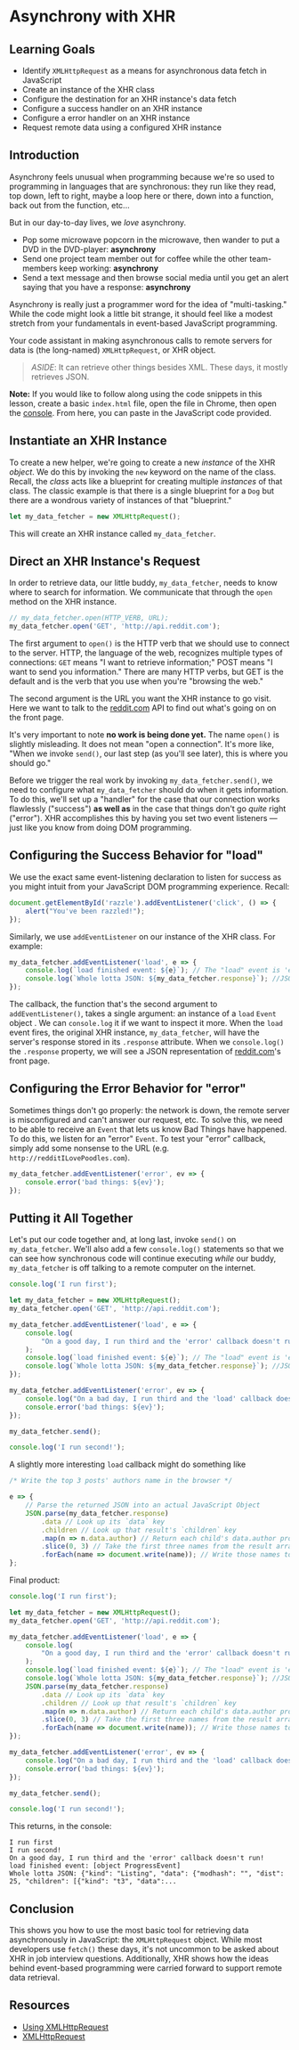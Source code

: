 # Asynchrony with XHR

## Learning Goals

- Identify `XMLHttpRequest` as a means for asynchronous data fetch in JavaScript
- Create an instance of the XHR class
- Configure the destination for an XHR instance's data fetch
- Configure a success handler on an XHR instance
- Configure a error handler on an XHR instance
- Request remote data using a configured XHR instance

## Introduction

Asynchrony feels unusual when programming because we're so used to programming
in languages that are synchronous: they run like they read, top down, left to
right, maybe a loop here or there, down into a function, back out from the
function, etc...

But in our day-to-day lives, we _love_ asynchrony.

- Pop some microwave popcorn in the microwave, then wander to put a DVD in the
  DVD-player: **asynchrony**
- Send one project team member out for coffee while the other team-members keep
  working: **asynchrony**
- Send a text message and then browse social media until you get an alert saying
  that you have a response: **asynchrony**

Asynchrony is really just a programmer word for the idea of "multi-tasking."
While the code might look a little bit strange, it should feel like a modest
stretch from your fundamentals in event-based JavaScript programming.

Your code assistant in making asynchronous calls to remote servers for data is
(the long-named) `XMLHttpRequest`, or XHR object.

> _ASIDE_: It can retrieve other things besides XML. These days, it mostly
> retrieves JSON.

**Note:** If you would like to follow along using the code snippets in this lesson, create a basic `index.html` file, open the file in Chrome, then open the [console][]. From here, you can paste in the JavaScript code provided.

## Instantiate an XHR Instance

To create a new helper, we're going to create a new _instance_ of the XHR
_object_. We do this by invoking the `new` keyword on the name of the class.
Recall, the _class_ acts like a blueprint for creating multiple _instances_ of
that class. The classic example is that there is a single blueprint for a `Dog`
but there are a wondrous variety of instances of that "blueprint."

```js
let my_data_fetcher = new XMLHttpRequest();
```

This will create an XHR instance called `my_data_fetcher`.

## Direct an XHR Instance's Request

In order to retrieve data, our little buddy, `my_data_fetcher`, needs to know
where to search for information. We communicate that through the `open`
method on the XHR instance.

```js
// my_data_fetcher.open(HTTP_VERB, URL);
my_data_fetcher.open('GET', 'http://api.reddit.com');
```

The first argument to `open()` is the HTTP verb that we should use to connect
to the server. HTTP, the language of the web, recognizes multiple types of
connections: `GET` means "I want to retrieve information;" POST means "I want
to send you information." There are many HTTP verbs, but GET is the default and
is the verb that you use when you're "browsing the web."

The second argument is the URL you want the XHR instance to go visit. Here we
want to talk to the [reddit.com][] API to find out what's going on on the front
page.

It's very important to note **no work is being done yet.** The name `open()` is
slightly misleading. It does not mean "open a connection". It's more like,
"When we invoke `send()`, our last step (as you'll see later), this is where you
should go."

Before we trigger the real work by invoking `my_data_fetcher.send()`, we need
to configure what `my_data_fetcher` should do when it gets information. To do
this, we'll set up a "handler" for the case that our connection works
flawlessly ("success") **as well as** in the case that things don't go _quite_
right ("error"). XHR accomplishes this by having you set two event listeners
&mdash; just like you know from doing DOM programming.

## Configuring the Success Behavior for "load"

We use the exact same event-listening declaration to listen for success as you
might intuit from your JavaScript DOM programming experience. Recall:

```js
document.getElementById('razzle').addEventListener('click', () => {
	alert("You've been razzled!");
});
```

Similarly, we use `addEventListener` on our instance of the XHR class. For
example:

```js
my_data_fetcher.addEventListener('load', e => {
	console.log(`load finished event: ${e}`); // The "load" event is 'e'
	console.log(`Whole lotta JSON: ${my_data_fetcher.response}`); //JSON obj
});
```

The callback, the function that's the second argument to `addEventListener()`,
takes a single argument: an instance of a `load` `Event` object . We can
`console.log` it if we want to inspect it more. When the `load` event fires,
the original XHR instance, `my_data_fetcher`, will have the server's response
stored in its `.response` attribute. When we `console.log()` the `.response`
property, we will see a JSON representation of [reddit.com][]'s front page.

## Configuring the Error Behavior for "error"

Sometimes things don't go properly: the network is down, the remote server is
misconfigured and can't answer our request, etc. To solve this, we need to be
able to receive an `Event` that lets us know Bad Things have happened. To do
this, we listen for an "error" `Event`. To test your "error" callback, simply
add some nonsense to the URL (e.g. `http://redditILovePoodles.com`).

```js
my_data_fetcher.addEventListener('error', ev => {
	console.error('bad things: ${ev}');
});
```

## Putting it All Together

Let's put our code together and, at long last, invoke `send()` on
`my_data_fetcher`. We'll also add a few `console.log()` statements so that we
can see how synchronous code will continue executing _while_ our buddy,
`my_data_fetcher` is off talking to a remote computer on the internet.

```js
console.log('I run first');

let my_data_fetcher = new XMLHttpRequest();
my_data_fetcher.open('GET', 'http://api.reddit.com');

my_data_fetcher.addEventListener('load', e => {
	console.log(
		"On a good day, I run third and the 'error' callback doesn't run!"
	);
	console.log(`load finished event: ${e}`); // The "load" event is 'e'
	console.log(`Whole lotta JSON: ${my_data_fetcher.response}`); //JSON obj
});

my_data_fetcher.addEventListener('error', ev => {
	console.log("On a bad day, I run third and the 'load' callback doesn't run!");
	console.error('bad things: ${ev}');
});

my_data_fetcher.send();

console.log('I run second!');
```

A slightly more interesting `load` callback might do something like

```js
/* Write the top 3 posts' authors name in the browser */

e => {
	// Parse the returned JSON into an actual JavaScript Object
	JSON.parse(my_data_fetcher.response)
		.data // Look up its `data` key
		.children // Look up that result's `children` key
		.map(n => n.data.author) // Return each child's data.author property
		.slice(0, 3) // Take the first three names from the result array
		.forEach(name => document.write(name)); // Write those names to the document
};
```

Final product:

```js
console.log('I run first');

let my_data_fetcher = new XMLHttpRequest();
my_data_fetcher.open('GET', 'http://api.reddit.com');

my_data_fetcher.addEventListener('load', e => {
	console.log(
		"On a good day, I run third and the 'error' callback doesn't run!"
	);
	console.log(`load finished event: ${e}`); // The "load" event is 'e'
	console.log(`Whole lotta JSON: ${my_data_fetcher.response}`); //JSON obj
	JSON.parse(my_data_fetcher.response)
		.data // Look up its `data` key
		.children // Look up that result's `children` key
		.map(n => n.data.author) // Return each child's data.author property
		.slice(0, 3) // Take the first three names from the result array
		.forEach(name => document.write(name)); // Write those names to the document
});

my_data_fetcher.addEventListener('error', ev => {
	console.log("On a bad day, I run third and the 'load' callback doesn't run!");
	console.error('bad things: ${ev}');
});

my_data_fetcher.send();

console.log('I run second!');
```

This returns, in the console:

```text
I run first
I run second!
On a good day, I run third and the 'error' callback doesn't run!
load finished event: [object ProgressEvent]
Whole lotta JSON: {"kind": "Listing", "data": {"modhash": "", "dist": 25, "children": [{"kind": "t3", "data":...
```

## Conclusion

This shows you how to use the most basic tool for retrieving data
asynchronously in JavaScript: the `XMLHttpRequest` object. While most
developers use `fetch()` these days, it's not uncommon to be asked about XHR in
job interview questions. Additionally, XHR shows how the ideas behind
event-based programming were carried forward to support remote data retrieval.

## Resources

- [Using XMLHttpRequest][1]
- [XMLHttpRequest][2]

[1]: https://developer.mozilla.org/en-US/docs/Web/API/XMLHttpRequest/Using_XMLHttpRequest
[2]: https://developer.mozilla.org/en-US/docs/Web/API/XMLHttpRequest
[reddit.com]: http://reddit.com
[console]: https://developers.google.com/web/tools/chrome-devtools/console/get-started
